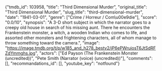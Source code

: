 {"tmdb_id": 103958, "title": "Third Dimensional Murder", "original_title": "Third Dimensional Murder", "slug_title": "third-dimensional-murder", "date": "1941-03-01", "genre": ["Crime / Horreur / Com\u00e9die"], "score": "0.0/10", "synopsis": "A 3-D short subject in which the narrator goes to a creepy old house in search of his missing aunt. There he encounters the Frankenstein monster, a witch, a wooden Indian who comes to life, and assorted other monsters and frightening characters, all of whom manage to throw something toward the camera.", "image": "https://image.tmdb.org/t/p/w185_and_h278_bestv2/jP6ePWruiosT6JtSdRFZdYmmghs.jpg", "actors": ["Ed Payson (The Frankenstein Monster (uncredited))", "Pete Smith (Narrator (voice) (uncredited))"], "comments": [], "recommandations_id": [], "youtube_key": "notfound"}